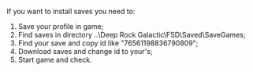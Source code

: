 If you want to install saves you need to: 
1) Save your profile in game;
2) Find saves in directory ..\Deep Rock Galactic\FSD\Saved\SaveGames;
3) Find your save and copy id like "76561198836790809";
4) Download saves and change id to your's;
5) Start game and check.
